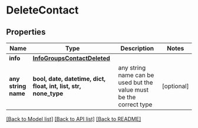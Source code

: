 # DeleteContact


## Properties
Name | Type | Description | Notes
------------ | ------------- | ------------- | -------------
**info** | [**InfoGroupsContactDeleted**](InfoGroupsContactDeleted.md) |  | 
**any string name** | **bool, date, datetime, dict, float, int, list, str, none_type** | any string name can be used but the value must be the correct type | [optional]

[[Back to Model list]](../../README.md#models) [[Back to API list]](../../README.md#available-methods) [[Back to README]](../../README.md)


